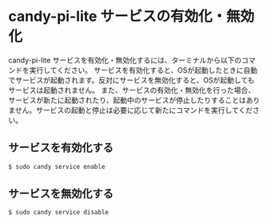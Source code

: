 
<!-- toc -->

# candy-pi-lite サービスの有効化・無効化

candy-pi-lite サービスを有効化・無効化するには、ターミナルから以下のコマンドを実行してください。
サービスを有効化すると、OSが起動したときに自動でサービスが起動されます。反対にサービスを無効化すると、OSが起動してもサービスは起動されません。
また、サービスの有効化・無効化を行った場合、サービスが新たに起動されたり、起動中のサービスが停止したりすることはありません。サービスの起動と停止は必要に応じて新たにコマンドを実行してください。

## サービスを有効化する

```bash
$ sudo candy service enable
```

## サービスを無効化する

```bash
$ sudo candy service disable
```
